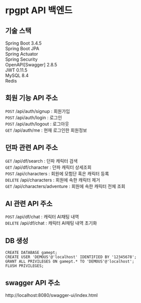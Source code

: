# rpgpt API 백엔드
## 기술 스택
Spring Boot 3.4.5  
Spring Boot JPA  
Spring Actuator  
Spring Security  
OpenAPI[Swagger] 2.8.5  
JWT 0.11.5  
MySQL 8.4  
Redis  
## 회원 기능 API 주소
```POST``` /api/auth/signup : 회원가입  
```POST``` /api/auth/login : 로그인  
```POST``` /api/auth/logout : 로그아웃  
```GET``` /api/auth/me : 현재 로그인한 회원정보

## 던파 관련 API 주소
```GET``` /api/df/search : 던파 캐릭터 검색  
```GET``` /api/df/character : 던파 캐릭터 상세조회  
```POST``` /api/characters : 회원에 모험단 혹은 캐릭터 등록  
```DELETE``` /api/characters : 회원에 속한 캐릭터 제거  
```GET``` /api/characters/adventure : 회원에 속한 캐릭터 전체 조회

## AI 관련 API 주소
```POST``` /api/df/chat : 캐릭터 AI채팅 내역  
```DELETE``` /api/df/chat : 캐릭터 AI채팅 내역 초기화  

## DB 생성
```
CREATE DATABASE gamept;
CREATE USER 'DEMOUS'@'localhost' IDENTIFIED BY '12345678';
GRANT ALL PRIVILEGES ON gamept.* TO 'DEMOUS'@'localhost';
FLUSH PRIVILEGES;
```

## swagger API 주소
http://localhost:8080/swagger-ui/index.html


